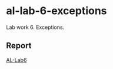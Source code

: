 # al-lab-6-exceptions
Lab work 6. Exceptions.

## Report
[AL-Lab6](https://drive.google.com/file/d/1cpsB7aKHgmyVx7hBniTVfduENyCz6Wvh/view?usp=sharing)
